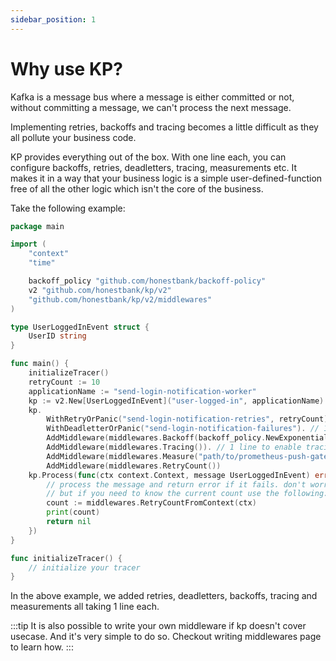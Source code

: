 ```yaml
---
sidebar_position: 1
---
```


# Why use KP?
Kafka is a message bus where a message is either committed or not, without committing a message, we can't process the next message.

Implementing retries, backoffs and tracing becomes a little difficult as they all pollute your business code.

KP provides everything out of the box. With one line each, you can configure backoffs, retries, deadletters, tracing, measurements etc. It makes it in a way that your business logic is a simple user-defined-function free of all the other logic which isn't the core of the business.

Take the following example:

```go
package main

import (
	"context"
	"time"

	backoff_policy "github.com/honestbank/backoff-policy"
	v2 "github.com/honestbank/kp/v2"
	"github.com/honestbank/kp/v2/middlewares"
)

type UserLoggedInEvent struct {
	UserID string
}

func main() {
	initializeTracer()
	retryCount := 10
	applicationName := "send-login-notification-worker"
	kp := v2.New[UserLoggedInEvent]("user-logged-in", applicationName)
	kp.
		WithRetryOrPanic("send-login-notification-retries", retryCount). // 1 line to enable retries
		WithDeadletterOrPanic("send-login-notification-failures"). // 1 line to enable deadlettering
		AddMiddleware(middlewares.Backoff(backoff_policy.NewExponentialBackoffPolicy(time.Millisecond*200, 10))). // 1 line to enable backoffs
		AddMiddleware(middlewares.Tracing()). // 1 line to enable tracing
		AddMiddleware(middlewares.Measure("path/to/prometheus-push-gateway", applicationName)). // 1 line to enable measurements
		AddMiddleware(middlewares.RetryCount())
	kp.Process(func(ctx context.Context, message UserLoggedInEvent) error {
		// process the message and return error if it fails. don't worry about retries here.
		// but if you need to know the current count use the following:
		count := middlewares.RetryCountFromContext(ctx)
		print(count)
		return nil
    })
}

func initializeTracer() {
	// initialize your tracer
}
```
In the above example, we added retries, deadletters, backoffs, tracing and measurements all taking 1 line each.

:::tip
It is also possible to write your own middleware if kp doesn't cover usecase. And it's very simple to do so. Checkout writing middlewares page to learn how.
:::

